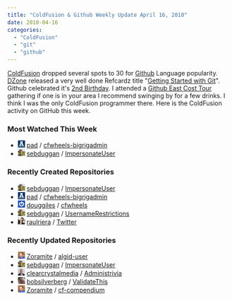 ```yaml
---
title: "ColdFusion & Github Weekly Update April 16, 2010"
date: 2010-04-16
categories: 
  - "ColdFusion"
  - "git"
  - "github"
---
```


[ColdFusion](http://en.wikipedia.org/wiki/ColdFusion) dropped several spots to 30 for [Github](http://www.github.com/) Language popularity. [DZone](http://www.dzone.com) released a very well done Refcardz title "[Getting Started with Git](http://refcardz.dzone.com/refcardz/getting-started-git?oid=hom21049)". Github celebrated it's [2nd Birthday](http://github.com/blog/637-happy-2nd-birthday-github). I attended a [Github East Cost Tour](http://github.com/blog/628-the-github-east-coast-tour) gathering if one is in your area I recommend swinging by for a few drinks. I think I was the only ColdFusion programmer there. Here is the ColdFusion activity on GitHub this week.

### Most Watched This Week

- ![](images/582a673da198f5d5168132a9f26d7319) [pad](http://github.com/pad) / [cfwheels-bigrigadmin](http://github.com/pad/cfwheels-bigrigadmin)
- ![](images/297258e547128d832947f3dbdbeaf74e) [sebduggan](http://github.com/sebduggan) / [ImpersonateUser](http://github.com/sebduggan/ImpersonateUser)

### Recently Created Repositories

- ![](images/297258e547128d832947f3dbdbeaf74e) [sebduggan](http://github.com/sebduggan) / [ImpersonateUser](http://github.com/sebduggan/ImpersonateUser)
- ![](images/582a673da198f5d5168132a9f26d7319) [pad](http://github.com/pad) / [cfwheels-bigrigadmin](http://github.com/pad/cfwheels-bigrigadmin)
- ![](images/f7faa7f8259efb236551973b9fbb2b4d) [douggiles](http://github.com/douggiles) / [cfwheels](http://github.com/douggiles/cfwheels)
- ![](images/297258e547128d832947f3dbdbeaf74e) [sebduggan](http://github.com/sebduggan) / [UsernameRestrictions](http://github.com/sebduggan/UsernameRestrictions)
- ![](images/bd508cb86ee45d370a469dc4f0460f8a) [raulriera](http://github.com/raulriera) / [Twitter](http://github.com/raulriera/Twitter)

### Recently Updated Repositories

- ![](images/87649c32c60eede49adf4af87e1aa2ac) [Zoramite](http://github.com/Zoramite) / [algid-user](http://github.com/Zoramite/algid-user)
- ![](images/297258e547128d832947f3dbdbeaf74e) [sebduggan](http://github.com/sebduggan) / [ImpersonateUser](http://github.com/sebduggan/ImpersonateUser)
- ![](images/1ae57d1ff583049035455afb1b031f80) [clearcrystalmedia](http://github.com/clearcrystalmedia) / [Administrivia](http://github.com/clearcrystalmedia/Administrivia)
- ![](images/95d98aa8f56318b4e22aab08425ee792) [bobsilverberg](http://github.com/bobsilverberg) / [ValidateThis](http://github.com/bobsilverberg/ValidateThis)
- ![](images/87649c32c60eede49adf4af87e1aa2ac) [Zoramite](http://github.com/Zoramite) / [cf-compendium](http://github.com/Zoramite/cf-compendium)
